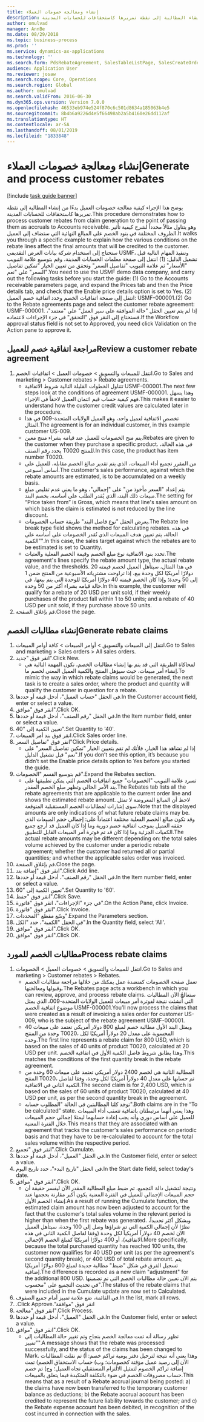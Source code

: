 ```yaml
---
title: إنشاء ومعالجة خصومات العملاء
description: يوضح هذا الإجراء كيفية معالجة خصومات العميل بدءًا من إنشاء المطالبة إلى نقطة تمريرها كاستحقاقات للحسابات المدينة.
author: omulvad
manager: AnnBe
ms.date: 08/29/2018
ms.topic: business-process
ms.prod: ''
ms.service: dynamics-ax-applications
ms.technology: ''
ms.search.form: PdsRebateAgreement, SalesTableListPage, SalesCreateOrder, SalesTable, MCRPriceHistory, SalesEditLines,  PdsRebateTableListPage
audience: Application User
ms.reviewer: josaw
ms.search.scope: Core, Operations
ms.search.region: Global
ms.author: omulvad
ms.search.validFrom: 2016-06-30
ms.dyn365.ops.version: Version 7.0.0
ms.openlocfilehash: 46533eb974e524f870c6c501d8634a185063b4e5
ms.sourcegitcommit: 8b4b6a9226d4e5f66498ab2a5b4160e26dd112af
ms.translationtype: HT
ms.contentlocale: ar-SA
ms.lasthandoff: 08/01/2019
ms.locfileid: "1833848"
---
```

# <a name="generate-and-process-customer-rebates"></a><span data-ttu-id="9b0b9-103">إنشاء ومعالجة خصومات العملاء</span><span class="sxs-lookup"><span data-stu-id="9b0b9-103">Generate and process customer rebates</span></span>

[!include [task guide banner](../../includes/task-guide-banner.md)]

<span data-ttu-id="9b0b9-104">يوضح هذا الإجراء كيفية معالجة خصومات العميل بدءًا من إنشاء المطالبة إلى نقطة تمريرها كاستحقاقات للحسابات المدينة.</span><span class="sxs-lookup"><span data-stu-id="9b0b9-104">This procedure demonstrates how to process customer rebates from claim generation to the point of passing them as accruals to Accounts receivable.</span></span> <span data-ttu-id="9b0b9-105">وهو يتناول مثالاً محدداً لشرح كيفية تأثير الظروف المختلفة في بنود الخصم على المبالغ النهائية التي ستضاف إلى العميل.</span><span class="sxs-lookup"><span data-stu-id="9b0b9-105">It walks you through a specific example to explain how the various conditions on the rebate lines affect the final amounts that will be credited to the customer.</span></span> <span data-ttu-id="9b0b9-106">ستحتاج إلى استخدام شركة بيانات العرض التقديمي USMF، وتنفيذ المهام التالية قبل تشغيل الدليل: (1) انتقل إلى صفحة معلمات الحسابات المدينة، وقم بتوسيع علامة التبويب "الأسعار" ثم علامة التبويب "تفاصيل السعر" وتحقق من تعيين الخيار "تمكين تفاصيل السعر" على "نعم".</span><span class="sxs-lookup"><span data-stu-id="9b0b9-106">You need to use the USMF demo data company, and carry out the following tasks before you start the guide: (1) Go to the Accounts receivable parameters page, and expand the Prices tab and then the Price details tab, and check that the Enable price details option is set to Yes.</span></span> <span data-ttu-id="9b0b9-107">(2) انتقل إلى صفحة اتفاقيات الخصم وحدد اتفاقية خصم العميل: USMF-000001.</span><span class="sxs-lookup"><span data-stu-id="9b0b9-107">(2) Go to the Rebate agreements page and select the customer rebate agreement: USMF-000001.</span></span> <span data-ttu-id="9b0b9-108">إذا لم يتم تعيين الحقل "حالة الموافقة على سير العمل" على "معتمد"، فستحتاج إلى النقر فوق "التحقق" في جزء الإجراءات لاعتماده.</span><span class="sxs-lookup"><span data-stu-id="9b0b9-108">If the Workflow approval status field is not set to Approved, you need click Validation on the Action pane to approve it.</span></span>


## <a name="review-a-customer-rebate-agreement"></a><span data-ttu-id="9b0b9-109">مراجعة اتفاقية خصم للعميل</span><span class="sxs-lookup"><span data-stu-id="9b0b9-109">Review a customer rebate agreement</span></span>
1. <span data-ttu-id="9b0b9-110">انتقل للمبيعات والتسويق > خصومات العميل > اتفاقيات الخصم.</span><span class="sxs-lookup"><span data-stu-id="9b0b9-110">Go to Sales and marketing > Customer rebates > Rebate agreements.</span></span>
    * <span data-ttu-id="9b0b9-111">تتناول الخطوات القليلة التالية شروط الاتفاقية USMF-000001.</span><span class="sxs-lookup"><span data-stu-id="9b0b9-111">The next few steps look at the conditions of agreement USMF-000001.</span></span> <span data-ttu-id="9b0b9-112">وهذا يسهل فهم كيفية حساب قيم ائتمان العميل لاحقاً في الإجراء.</span><span class="sxs-lookup"><span data-stu-id="9b0b9-112">This makes it easier to understand how the customer credit values are calculated later in the procedure.</span></span>  
    * <span data-ttu-id="9b0b9-113">تخصص الاتفاقية لعميل واحد، وهو العميل الولايات المتحدة-009 في هذا المثال.</span><span class="sxs-lookup"><span data-stu-id="9b0b9-113">The agreement is for an individual customer, in this example customer US-009.</span></span>  
    * <span data-ttu-id="9b0b9-114">يتم منح الخصومات للعميل عند قيامه بشراء منتج معين.</span><span class="sxs-lookup"><span data-stu-id="9b0b9-114">Rebates are given to the customer when they purchase a specific product.</span></span> <span data-ttu-id="9b0b9-115">في هذه الحالة، يحدد رقم الصنف T0020 للمنتج.</span><span class="sxs-lookup"><span data-stu-id="9b0b9-115">In this case, the product has item number T0020.</span></span>   
    * <span data-ttu-id="9b0b9-116">من المقرر تجميع أداء المبيعات، الذي يتم تقدير مبالغ الخصم مقابله، للعميل على أساس أسبوعي.</span><span class="sxs-lookup"><span data-stu-id="9b0b9-116">The customer's sales performance, against which the rebate amounts are estimated, is to be accumulated on a weekly basis.</span></span>  
    * <span data-ttu-id="9b0b9-117">يتم إعداد "السعر مأخوذ من" على "إجمالي"، وهو ما يعني عدم تقليص مبلغ مبيعات ذلك البند، الذي يُقدر الطلب على أساسه، بخصم البند.</span><span class="sxs-lookup"><span data-stu-id="9b0b9-117">The setting for “Price taken from” is Gross, which means that line's sales amount on which basis the claim is estimated is not reduced by the line discount.</span></span>  
    * <span data-ttu-id="9b0b9-118">يعرض الحقل "نوع فاصل البند" طريقة حساب الخصومات.</span><span class="sxs-lookup"><span data-stu-id="9b0b9-118">The Rebate line break type field shows the method for calculating rebates.</span></span> <span data-ttu-id="9b0b9-119">في هذه الحالة، يتم تعيين هدف المبيعات الذي تُقدر الخصومات على أساسه على "الكمية".</span><span class="sxs-lookup"><span data-stu-id="9b0b9-119">In this case, the sales target against which the rebates are to be estimated is set to Quantity.</span></span>   
    * <span data-ttu-id="9b0b9-120">تحدد بنود الاتفاقية نوع مبلغ الخصم وقيمة الخصم الفعلية والعتبات.</span><span class="sxs-lookup"><span data-stu-id="9b0b9-120">The agreement's lines specify the rebate amount type, the actual rebate value, and the thresholds.</span></span> <span data-ttu-id="9b0b9-121">في هذا المثال، سيتأهل العميل لخصم قيمته 20 دولارًا أمريكيًا لكل وحدة بيع، إذا تراوحت مشترياته الأسبوعية من المنتج ضمن 1 إلى 50 وحدة؛ وإذا كان الخصم قيمته 40 دولارًا أمريكيًا للوحدة التي يتم بيعها، في حالة قيامه بشراء أكثر من 50 وحدة.</span><span class="sxs-lookup"><span data-stu-id="9b0b9-121">In this example, the customer will qualify for a rebate of 20 USD per unit sold, if their weekly purchases of the product fall within 1 to 50 units; and a rebate of 40 USD per unit sold, if they purchase above 50 units.</span></span>  
2. <span data-ttu-id="9b0b9-122">قم بإغلاق الصفحة.</span><span class="sxs-lookup"><span data-stu-id="9b0b9-122">Close the page.</span></span>

## <a name="generate-rebate-claims"></a><span data-ttu-id="9b0b9-123">إنشاء مطالبات الخصم</span><span class="sxs-lookup"><span data-stu-id="9b0b9-123">Generate rebate claims</span></span>
1. <span data-ttu-id="9b0b9-124">انتقل إلى المبيعات والتسويق > أوامر المبيعات > كافة أوامر المبيعات.</span><span class="sxs-lookup"><span data-stu-id="9b0b9-124">Go to Sales and marketing > Sales orders > All sales orders.</span></span>
2. <span data-ttu-id="9b0b9-125">انقر فوق "جديد".</span><span class="sxs-lookup"><span data-stu-id="9b0b9-125">Click New.</span></span>
    * <span data-ttu-id="9b0b9-126">لمحاكاة الطريقة التي قد يتم بها إنشاء مطالبات الخصم، تكون المهمة التالية هي إنشاء أمر مبيعات، حيث سيؤهل المنتج والكمية العميل المعني لخصم ما.</span><span class="sxs-lookup"><span data-stu-id="9b0b9-126">To mimic the way in which rebate claims would be generated, the next task is to create a sales order, where the product and quantity will qualify the customer in question for a rebate.</span></span>  
3. <span data-ttu-id="9b0b9-127">في الحقل "حساب العميل"، أدخل قيمة أو حددها.</span><span class="sxs-lookup"><span data-stu-id="9b0b9-127">In the Customer account field, enter or select a value.</span></span>
4. <span data-ttu-id="9b0b9-128">انقر فوق "موافق".</span><span class="sxs-lookup"><span data-stu-id="9b0b9-128">Click OK.</span></span>
5. <span data-ttu-id="9b0b9-129">في الحقل "رقم الصنف"، أدخل قيمة أو حددها.</span><span class="sxs-lookup"><span data-stu-id="9b0b9-129">In the Item number field, enter or select a value.</span></span>
6. <span data-ttu-id="9b0b9-130">تعيين الكمية إلى "40".</span><span class="sxs-lookup"><span data-stu-id="9b0b9-130">Set Quantity to '40'.</span></span>
7. <span data-ttu-id="9b0b9-131">انقر فوق بند أمر المبيعات.</span><span class="sxs-lookup"><span data-stu-id="9b0b9-131">Click Sales order line.</span></span>
8. <span data-ttu-id="9b0b9-132">انقر فوق "تفاصيل السعر"</span><span class="sxs-lookup"><span data-stu-id="9b0b9-132">Click Price details.</span></span>
    * <span data-ttu-id="9b0b9-133">إذا لم تشاهد هذا الخيار، فلأنك لم تقم بتعيين الخيار "تمكين تفاصيل السعر" على "نعم" قبل تشغيل الدليل.</span><span class="sxs-lookup"><span data-stu-id="9b0b9-133">If you don’t see this option, it’s because you didn’t set the Enable price details option to Yes before you started the guide.</span></span>  
9. <span data-ttu-id="9b0b9-134">قم بتوسيع القسم "الخصومات".</span><span class="sxs-lookup"><span data-stu-id="9b0b9-134">Expand the Rebates section.</span></span>
    * <span data-ttu-id="9b0b9-135">تسرد علامة التبويب "الخصومات" جميع اتفاقيات الخصم التي يمكن تطبيقها على بند الأمر الحالي وتظهر مبلغ الخصم المقدر.</span><span class="sxs-lookup"><span data-stu-id="9b0b9-135">The Rebates tab lists all the rebate agreements that are applicable to the current order line and shows the estimated rebate amount.</span></span> <span data-ttu-id="9b0b9-136">لاحظ أن المبالغ المعروضة لا تمثل سوى إشارات لمطالبات الخصم المستقبلية المتوقعة.</span><span class="sxs-lookup"><span data-stu-id="9b0b9-136">Note that the displayed amounts are only indications of what future rebate claims may be.</span></span> <span data-ttu-id="9b0b9-137">وقد تكون مبالغ الخصم الفعلية مختلفة اعتماداً على: إجمالي حجم المبيعات الذي حققه العميل بموجب اتفاقية خصم دورية وما إذا كان العميل قد أرجع جميع الكميات الجزئية وما إذا كان قد تم فوترة أمر المبيعات القابل للتطبيق.</span><span class="sxs-lookup"><span data-stu-id="9b0b9-137">The actual rebate amounts may be different depending on: the total sales volume achieved by the customer under a periodic rebate agreement; whether the customer had returned all or partial quantities; and whether the applicable sales order was invoiced.</span></span>  
10. <span data-ttu-id="9b0b9-138">قم بإغلاق الصفحة.</span><span class="sxs-lookup"><span data-stu-id="9b0b9-138">Close the page.</span></span>
11. <span data-ttu-id="9b0b9-139">انقر فوق "إضافة بند".</span><span class="sxs-lookup"><span data-stu-id="9b0b9-139">Click Add line.</span></span>
12. <span data-ttu-id="9b0b9-140">في الحقل "رقم الصنف"، أدخل قيمة أو حددها.</span><span class="sxs-lookup"><span data-stu-id="9b0b9-140">In the Item number field, enter or select a value.</span></span>
13. <span data-ttu-id="9b0b9-141">تعيين الكمية إلى "60".</span><span class="sxs-lookup"><span data-stu-id="9b0b9-141">Set Quantity to '60'.</span></span>
14. <span data-ttu-id="9b0b9-142">انقر فوق "حفظ".</span><span class="sxs-lookup"><span data-stu-id="9b0b9-142">Click Save.</span></span>
15. <span data-ttu-id="9b0b9-143">في جزء "الإجراءات"، انقر فوق "فاتورة".</span><span class="sxs-lookup"><span data-stu-id="9b0b9-143">On the Action Pane, click Invoice.</span></span>
16. <span data-ttu-id="9b0b9-144">انقر فوق "فاتورة".</span><span class="sxs-lookup"><span data-stu-id="9b0b9-144">Click Invoice.</span></span>
17. <span data-ttu-id="9b0b9-145">وسّع مقطع "المحددات".</span><span class="sxs-lookup"><span data-stu-id="9b0b9-145">Expand the Parameters section.</span></span>
18. <span data-ttu-id="9b0b9-146">في الحقل "الكمية"، حدد "الكل".</span><span class="sxs-lookup"><span data-stu-id="9b0b9-146">In the Quantity field, select 'All'.</span></span>
19. <span data-ttu-id="9b0b9-147">انقر فوق "موافق".</span><span class="sxs-lookup"><span data-stu-id="9b0b9-147">Click OK.</span></span>
20. <span data-ttu-id="9b0b9-148">انقر فوق "موافق".</span><span class="sxs-lookup"><span data-stu-id="9b0b9-148">Click OK.</span></span>

## <a name="process-rebate-claims"></a><span data-ttu-id="9b0b9-149">مطالبات الخصم للمورد</span><span class="sxs-lookup"><span data-stu-id="9b0b9-149">Process rebate claims</span></span>
1. <span data-ttu-id="9b0b9-150">انتقل للمبيعات والتسويق > خصومات العميل > الخصومات.</span><span class="sxs-lookup"><span data-stu-id="9b0b9-150">Go to Sales and marketing > Customer rebates > Rebates.</span></span>
    * <span data-ttu-id="9b0b9-151">تعمل صفحة الخصومات كمنضدة عمل يمكنك من خلالها مراجعة مطالبات الخصم وقبولها ومعالجتها.</span><span class="sxs-lookup"><span data-stu-id="9b0b9-151">The Rebates page acts a workbench in which you can review, approve, and process rebate claims.</span></span> <span data-ttu-id="9b0b9-152">ستعالجُ الآن المطالبات التي أُنشئت نتيجة لفوترة أمر مبيعات للعميل الولايات المتحدة-009، الذي يمثل موضوع اتفاقية الخصم USMF-000001.</span><span class="sxs-lookup"><span data-stu-id="9b0b9-152">You’ll now process the claims that were created as a result of invoicing a sales order for customer US-009, who is the subject of the rebate agreement USMF-000001.</span></span>   
    * <span data-ttu-id="9b0b9-153">ويمثل البند الأول مطالبة خصم لمبلغ 800 دولار أمريكي تعتمد على مبيعات 40 وحدة من المنتج T0020، المحسوبة على معدل 20 دولاراً أمريكيًا لكل وحدة.</span><span class="sxs-lookup"><span data-stu-id="9b0b9-153">The first line represents a rebate claim for 800 USD, which is based on the sales of 40 units of product T0020, calculated at 20 USD per unit.</span></span> <span data-ttu-id="9b0b9-154">وهذا يطابق شروط فاصل الكمية الأول في اتفاقية الخصم.</span><span class="sxs-lookup"><span data-stu-id="9b0b9-154">This matches the conditions of the first quantity break in the rebate agreement.</span></span>  
    * <span data-ttu-id="9b0b9-155">المطالبة الثانية هي لخصم 2400 دولار أمريكي تعتمد على مبيعات 60 وحدة من المنتج T0020، تم حسابها على معدل 40 دولاراً أمريكيًا لكل وحدة، وفقا لفاصل الكمية الثاني في الاتفاقية.</span><span class="sxs-lookup"><span data-stu-id="9b0b9-155">The second claim is for 2,400 USD, which is based on the sales of 60 units of product T0020, calculated at 40 USD per unit, as per the second quantity break in the agreement.</span></span>  
    * <span data-ttu-id="9b0b9-156">توجد كلتا المطالبتين في الحالة "المطلوب حسابه".</span><span class="sxs-lookup"><span data-stu-id="9b0b9-156">Both claims are in the “To be calculated” state.</span></span> <span data-ttu-id="9b0b9-157">وهذا يعني أنهما مرتبطتان باتفاقية تتعقب أداء المبيعات للعميل على أساس دوري وأنه يجب إعادة حسابهما ليمثلا إجمالي حجم المبيعات خلال الفترة المعنية.</span><span class="sxs-lookup"><span data-stu-id="9b0b9-157">This means that they are associated with an agreement that tracks the customer's sales performance on periodic basis and that they have to be re-calculated to account for the total sales volume within the respective period.</span></span>   
2. <span data-ttu-id="9b0b9-158">انقر فوق "تجميع".</span><span class="sxs-lookup"><span data-stu-id="9b0b9-158">Click Cumulate.</span></span>
3. <span data-ttu-id="9b0b9-159">في الحقل "العميل"، أدخل قيمة أو حددها.</span><span class="sxs-lookup"><span data-stu-id="9b0b9-159">In the Customer field, enter or select a value.</span></span>
4. <span data-ttu-id="9b0b9-160">في الحقل "تاريخ البدء"، حدد تاريخ اليوم.</span><span class="sxs-lookup"><span data-stu-id="9b0b9-160">In the Start date field, select today's date.</span></span>
5. <span data-ttu-id="9b0b9-161">انقر فوق "موافق".</span><span class="sxs-lookup"><span data-stu-id="9b0b9-161">Click OK.</span></span>
    * <span data-ttu-id="9b0b9-162">ونتيجة لتشغيل دالة التجميع، تم ضبط مبلغ المطالبة المقدر الآن ليفسر حقيقة أن حجم المبيعات الإجمالي للعميل في الفترة المعنية يكون أكبر مقارنة بحجمها عند إنشاء الخصم الأول.</span><span class="sxs-lookup"><span data-stu-id="9b0b9-162">As a result of running the Cumulate function, the estimated claim amount has now been adjusted to account for the fact that the customer's total sales volume in the relevant period is higher than when the first rebate was generated.</span></span> <span data-ttu-id="9b0b9-163">وبشكل أكثر تحديداً، نظرًا لأن إجمالي الكمية التي تم شراؤها وصل إلى 100 وحدة، سيتأهل العميل الآن لخصم 40 دولاراً أمريكياً لكل وحدة (وفقا لفاصل الكمية الثاني في هذه الاتفاقية)، أو 400 دولارًا أمريكيًا كمبلغ الخصم الإجمالي.</span><span class="sxs-lookup"><span data-stu-id="9b0b9-163">More specifically, because the total purchased quantity has reached 100 units, the customer now qualifies for 40 USD per unit (as per the agreement's second quantity break), or 400 USD of total rebate amount.</span></span> <span data-ttu-id="9b0b9-164">يتم تسجيل الفرق في شكل "ضبط" مطالبة جديدة لمبلغ 800 دولارًا أمريكيًا إضافية.</span><span class="sxs-lookup"><span data-stu-id="9b0b9-164">The difference is recorded as a new claim "adjustment" for the additional 800 USD.</span></span> <span data-ttu-id="9b0b9-165">يتم الآن تعيين حالة مطالبات الخصم التي تم تضمينها في تحديث التجميع على "محسوب".</span><span class="sxs-lookup"><span data-stu-id="9b0b9-165">The status of the rebate claims that were included in the Cumulate update are now set to Calculated.</span></span>   
6. <span data-ttu-id="9b0b9-166">في القائمة، ضع علامة تمييز أمام جميع الصفوف.</span><span class="sxs-lookup"><span data-stu-id="9b0b9-166">In the list, mark all rows.</span></span>
7. <span data-ttu-id="9b0b9-167">انقر فوق "‏‫موافقة".</span><span class="sxs-lookup"><span data-stu-id="9b0b9-167">Click Approve.</span></span>
8. <span data-ttu-id="9b0b9-168">انقر فوق "معالجة".</span><span class="sxs-lookup"><span data-stu-id="9b0b9-168">Click Process.</span></span>
9. <span data-ttu-id="9b0b9-169">في الحقل "العميل"، أدخل قيمة أو حددها.</span><span class="sxs-lookup"><span data-stu-id="9b0b9-169">In the Customer field, enter or select a value.</span></span>
10. <span data-ttu-id="9b0b9-170">انقر فوق "موافق".</span><span class="sxs-lookup"><span data-stu-id="9b0b9-170">Click OK.</span></span>
    * <span data-ttu-id="9b0b9-171">تظهر رسالة أنه تمت معالجة الخصم بنجاح وتم تغيير حالة المطالبات إلى "تمييز".</span><span class="sxs-lookup"><span data-stu-id="9b0b9-171">A message shows that the rebate was processed successfully, and the status of the claims has been changed to Mark.</span></span> <span data-ttu-id="9b0b9-172">وهذا يعني أنه نتيجة لترحيل دفتر يومية تراكم خصم: أ) تم نقلت المطالبات الآن إلى رصيد عميل مؤقتة كخصومات؛ وب) حساب الاستحقاق الخصم) تمت إضافة تراكم الخصوم لتمثيل الالتزام المستقبلي تجاه العميل؛ وج) تم خصم حساب مصروفات الخصم في ضوء بالتكلفة المتكبدة فيما يتعلق بالمبيعات.</span><span class="sxs-lookup"><span data-stu-id="9b0b9-172">This means that as a result of a Rebate accrual journal being posted: a) the claims have now been transferred to the temporary customer balance as deductions; b) the Rebate accrual account has been credited to represent the future liability towards the customer; and c) the Rebate expense account has been debited, in recognition of the cost incurred in connection with the sales.</span></span>   


